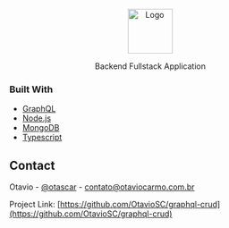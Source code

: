 <div id="top"></div>

<br />
<div align="center">
  <a>
    <img src="https://img.icons8.com/color/344/graphql.png" alt="Logo" width="80" height="80">
  </a>

  <p align="center">
    Backend Fullstack Application
    <br />
  </p>
</div>

### Built With

* [GraphQL](https://nodejs.org/en/)
* [Node.js](https://nodejs.org/en/)
* [MongoDB](https://www.mongodb.com/)
* [Typescript](https://www.typescriptlang.org/)

## Contact

Otavio - [@otascar](https://twitter.com/otascar) - contato@otaviocarmo.com.br

Project Link: [https://github.com/OtavioSC/graphql-crud](https://github.com/OtavioSC/graphql-crud)
